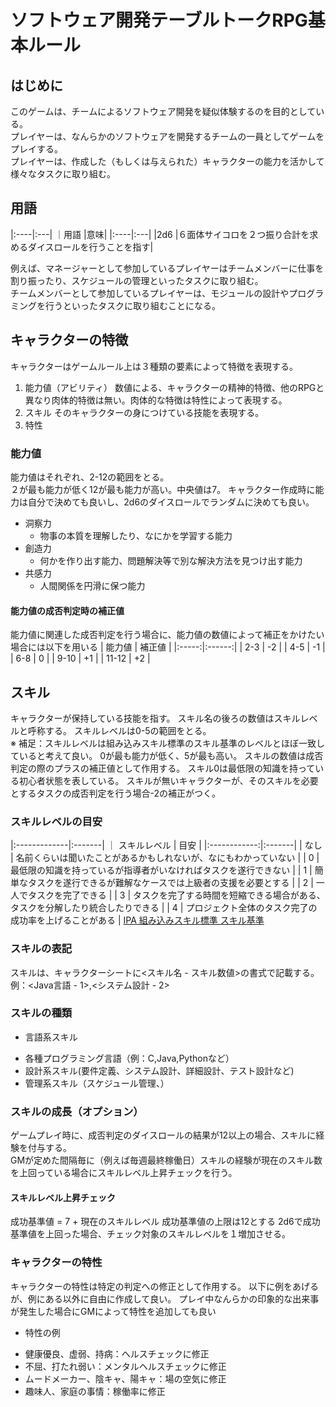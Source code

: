 # ソフトウェア開発テーブルトークRPG基本ルール
## はじめに
このゲームは、チームによるソフトウェア開発を疑似体験するのを目的としている。  
プレイヤーは、なんらかのソフトウェアを開発するチームの一員としてゲームをプレイする。  
プレイヤーは、作成した（もしくは与えられた）キャラクターの能力を活かして様々なタスクに取り組む。  

## 用語

|:----|:---|
｜用語 |意味|
|:----|:---|
|2d6  |６面体サイコロを２つ振り合計を求めるダイスロールを行うことを指す|


例えば、マネージャーとして参加しているプレイヤーはチームメンバーに仕事を割り振ったり、スケジュールの管理といったタスクに取り組む。  
チームメンバーとして参加しているプレイヤーは、モジュールの設計やプログラミングを行うといったタスクに取り組むことになる。

## キャラクターの特徴
キャラクターはゲームルール上は３種類の要素によって特徴を表現する。
1. 能力値（アビリティ）
 数値による、キャラクターの精神的特徴、他のRPGと異なり肉体的特徴は無い。肉体的な特徴は特性によって表現する。
1. スキル
 そのキャラクターの身につけている技能を表現する。
1. 特性

### 能力値
能力値はそれぞれ、2-12の範囲をとる。  
２が最も能力が低く12が最も能力が高い。中央値は7。
キャラクター作成時に能力は自分で決めても良いし、2d6のダイスロールでランダムに決めても良い。  
- 洞察力
  * 物事の本質を理解したり、なにかを学習する能力
- 創造力
  * 何かを作り出す能力、問題解決等で別な解決方法を見つけ出す能力
- 共感力
  * 人間関係を円滑に保つ能力
#### 能力値の成否判定時の補正値
能力値に関連した成否判定を行う場合に、能力値の数値によって補正をかけたい場合には以下を用いる
 | 能力値 | 補正値 |
 |:-----:|:------:|
 | 2-3   | -2     |
 | 4-5   | -1     |
 | 6-8   | 0      |
 | 9-10  | +1     |
 | 11-12 | +2     |


## スキル
キャラクターが保持している技能を指す。
スキル名の後ろの数値はスキルレベルと呼称する。
スキルレベルは0-5の範囲をとる。  
※ 補足：スキルレベルは組み込みスキル標準のスキル基準のレベルとほぼ一致していると考えて良い。
0が最も能力が低く、5が最も高い。
スキルの数値は成否判定の際のプラスの補正値として作用する。
スキル0は最低限の知識を持っている初心者状態を表している。
スキルが無いキャラクターが、そのスキルを必要とするタスクの成否判定を行う場合-2の補正がつく。
### スキルレベルの目安
|:-------------|:-------|
｜ スキルレベル | 目安    |
|:------------:|:-------|
| なし         | 名前くらいは聞いたことがあるかもしれないが、なにもわかっていない |
| 0            | 最低限の知識を持っているが指導者がいなければタスクを遂行できない |
| 1            | 簡単なタスクを遂行できるが難解なケースでは上級者の支援を必要とする |
| 2            | 一人でタスクを完了できる |
| 3            | タスクを完了する時間を短縮できる場合がある、タスクを分解したり統合したりできる |
| 4            | プロジェクト全体のタスク完了の成功率を上げることがある |
  [IPA 組み込みスキル標準 スキル基準](chrome-extension://efaidnbmnnnibpcajpcglclefindmkaj/https://www.ipa.go.jp/archive/files/000023849.pdf)  


### スキルの表記
スキルは、キャラクターシートに<スキル名 - スキル数値>の書式で記載する。  
例：<Java言語 - 1>,<システム設計 - 2>

### スキルの種類

 - 言語系スキル
  * 各種プログラミング言語（例：C,Java,Pythonなど）
  * 設計系スキル(要件定義、システム設計、詳細設計、テスト設計など)
  * 管理系スキル（スケジュール管理、）

### スキルの成長（オプション）
 ゲームプレイ時に、成否判定のダイスロールの結果が12以上の場合、スキルに経験を付与する。  
 GMが定めた間隔毎に（例えば毎週最終稼働日）スキルの経験が現在のスキル数を上回っている場合にスキルレベル上昇チェックを行う。  
#### スキルレベル上昇チェック
 成功基準値 = 7 + 現在のスキルレベル
 成功基準値の上限は12とする
 2d6で成功基準値を上回った場合、チェック対象のスキルレベルを１増加させる。

### キャラクターの特性
キャラクターの特性は特定の判定への修正として作用する。
以下に例をあげるが、例にある以外に自由に作成して良い。
プレイ中なんらかの印象的な出来事が発生した場合にGMによって特性を追加しても良い
 - 特性の例
  * 健康優良、虚弱、持病：ヘルスチェックに修正
  * 不屈、打たれ弱い：メンタルヘルスチェックに修正
  * ムードメーカー、陰キャ、陽キャ：場の空気に修正
  * 趣味人、家庭の事情：稼働率に修正
